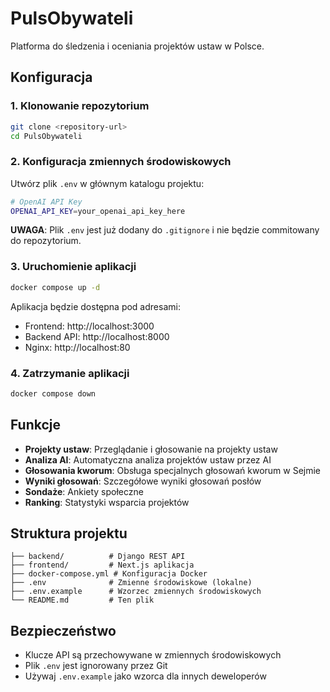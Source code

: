 # PulsObywateli

Platforma do śledzenia i oceniania projektów ustaw w Polsce.

## Konfiguracja

### 1. Klonowanie repozytorium
```bash
git clone <repository-url>
cd PulsObywateli
```

### 2. Konfiguracja zmiennych środowiskowych

Utwórz plik `.env` w głównym katalogu projektu:

```bash
# OpenAI API Key
OPENAI_API_KEY=your_openai_api_key_here
```

**UWAGA**: Plik `.env` jest już dodany do `.gitignore` i nie będzie commitowany do repozytorium.

### 3. Uruchomienie aplikacji

```bash
docker compose up -d
```

Aplikacja będzie dostępna pod adresami:
- Frontend: http://localhost:3000
- Backend API: http://localhost:8000
- Nginx: http://localhost:80

### 4. Zatrzymanie aplikacji

```bash
docker compose down
```

## Funkcje

- **Projekty ustaw**: Przeglądanie i głosowanie na projekty ustaw
- **Analiza AI**: Automatyczna analiza projektów ustaw przez AI
- **Głosowania kworum**: Obsługa specjalnych głosowań kworum w Sejmie
- **Wyniki głosowań**: Szczegółowe wyniki głosowań posłów
- **Sondaże**: Ankiety społeczne
- **Ranking**: Statystyki wsparcia projektów

## Struktura projektu

```
├── backend/          # Django REST API
├── frontend/         # Next.js aplikacja
├── docker-compose.yml # Konfiguracja Docker
├── .env              # Zmienne środowiskowe (lokalne)
├── .env.example      # Wzorzec zmiennych środowiskowych
└── README.md         # Ten plik
```

## Bezpieczeństwo

- Klucze API są przechowywane w zmiennych środowiskowych
- Plik `.env` jest ignorowany przez Git
- Używaj `.env.example` jako wzorca dla innych deweloperów
